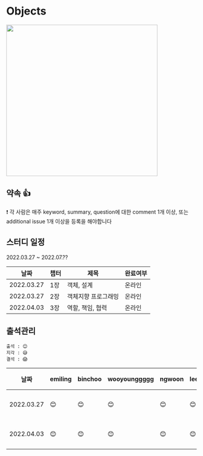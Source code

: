 # Objects

<img src="http://image.yes24.com/goods/74219491/XL" width="400"/>

## 약속 👍
❗ 각 사람은 매주 keyword, summary, question에 대한 comment 1개 이상, 또는 additional issue 1개 이상을 등록을 해야합니다

## 스터디 일정
2022.03.27 ~ 2022.07.??

|날짜|챕터|제목|완료여부|
|------|---|---|---|
|2022.03.27|1장|객체, 설계|온라인|
|2022.03.27|2장|객체지향 프로그래밍|온라인|
|2022.04.03|3장|역할, 책임, 협력|온라인|

## 출석관리

```
출석 : 😊
지각 : 😅
결석 : 😱
```

|날짜|emiling|binchoo|wooyounggggg|ngwoon|leejaeseung|비고|
|------|---|---|---|---|---|---|
|2022.03.27|😊|😊|😊|😊|😊|온라인|
|2022.04.03|😊|😊|😊|😊|😊|온라인|
